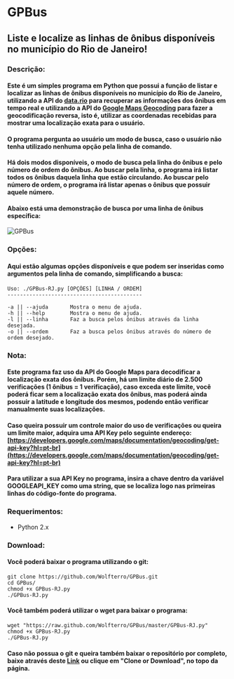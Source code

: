 # GPBus
## Liste e localize as linhas de ônibus disponíveis no município do Rio de Janeiro!

### Descrição:

#### Este é um simples programa em Python que possui a função de listar e localizar as linhas de ônibus disponíveis no município do Rio de Janeiro, utilizando a API do [data.rio](http://data.rio/dataset/gps-de-onibus) para recuperar as informações dos ônibus em tempo real e utilizando a API do [Google Maps Geocoding](https://developers.google.com/maps/documentation/geocoding/intro?hl=pt-br) para fazer a geocodificação reversa, isto é, utilizar as coordenadas recebidas para mostrar uma localização exata para o usuário.

#### O programa pergunta ao usuário um modo de busca, caso o usuário não tenha utilizado nenhuma opção pela linha de comando.

#### Há dois modos disponíveis, o modo de busca pela linha do ônibus e pelo número de ordem do ônibus. Ao buscar pela linha, o programa irá listar todos os ônibus daquela linha que estão circulando. Ao buscar pelo número de ordem, o programa irá listar apenas o ônibus que possuir aquele número.

#### Abaixo está uma demonstração de busca por uma linha de ônibus específica:

![GPBus](http://i.imgur.com/8guv6Ky.gif)

### Opções:

#### Aqui estão algumas opções disponíveis e que podem ser inseridas como argumentos pela linha de comando, simplificando a busca:

    Uso: ./GPBus-RJ.py [OPÇÕES] [LINHA / ORDEM]
    -------------------------------------------
    
    -a || --ajuda       Mostra o menu de ajuda.
    -h || --help        Mostra o menu de ajuda.
    -l || --linha       Faz a busca pelos ônibus através da linha desejada.
    -o || --ordem       Faz a busca pelos ônibus através do número de ordem desejado.

### Nota:

#### Este programa faz uso da API do Google Maps para decodificar a localização exata dos ônibus. Porém, há um limite diário de 2.500 verificações (1 ônibus = 1 verificação), caso exceda este limite, você poderá ficar sem a localização exata dos ônibus, mas poderá ainda possuir a latitude e longitude dos mesmos, podendo então verificar manualmente suas localizações.

#### Caso queira possuir um controle maior do uso de verificações ou queira um limite maior, adquira uma API Key pelo seguinte endereço: [https://developers.google.com/maps/documentation/geocoding/get-api-key?hl=pt-br](https://developers.google.com/maps/documentation/geocoding/get-api-key?hl=pt-br)

#### Para utilizar a sua API Key no programa, insira a chave dentro da variável GOOGLEAPI_KEY como uma string, que se localiza logo nas primeiras linhas do código-fonte do programa.

### Requerimentos:
- Python 2.x

### Download:

#### Você poderá baixar o programa utilizando o git:

    git clone https://github.com/Wolfterro/GPBus.git
    cd GPBus/
    chmod +x GPBus-RJ.py
    ./GPBus-RJ.py

#### Você também poderá utilizar o wget para baixar o programa:

    wget "https://raw.github.com/Wolfterro/GPBus/master/GPBus-RJ.py"
    chmod +x GPBus-RJ.py
    ./GPBus-RJ.py

#### Caso não possua o git e queira também baixar o repositório por completo, baixe através deste [Link](https://github.com/Wolfterro/GPBus/archive/master.zip) ou clique em "Clone or Download", no topo da página.
